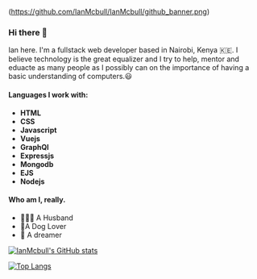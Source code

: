 (https://github.com/IanMcbull/IanMcbull/github_banner.png)
### Hi there 👋 
Ian here. I'm a fullstack web developer based in Nairobi, Kenya :kenya:.
I believe technology is the great equalizer and I try to help, mentor and eduacte as many people as I possibly can on the importance of having a basic understanding of computers.:smiley:
#### Languages I work with:
- **HTML**
- **CSS**
- **Javascript**
- **Vuejs**
- **GraphQl**
- **Expressjs**
- **Mongodb**
- **EJS**
- **Nodejs**

#### Who am I, really.
- :family_man_woman_boy: A Husband
- 🐶A Dog Lover
- 🌠 A dreamer


[![IanMcbull's GitHub stats](https://github-readme-stats.vercel.app/api?username=IanMcbull&show_icons=true&theme=radical&card_width=500)](https://github.com/anuraghazra/github-readme-stats)

[![Top Langs](https://github-readme-stats.vercel.app/api/top-langs/?username=IanMcbull&show_icons=true&theme=gruvbox&layout=compact&card_width=700)](https://github.com/anuraghazra/github-readme-stats)
